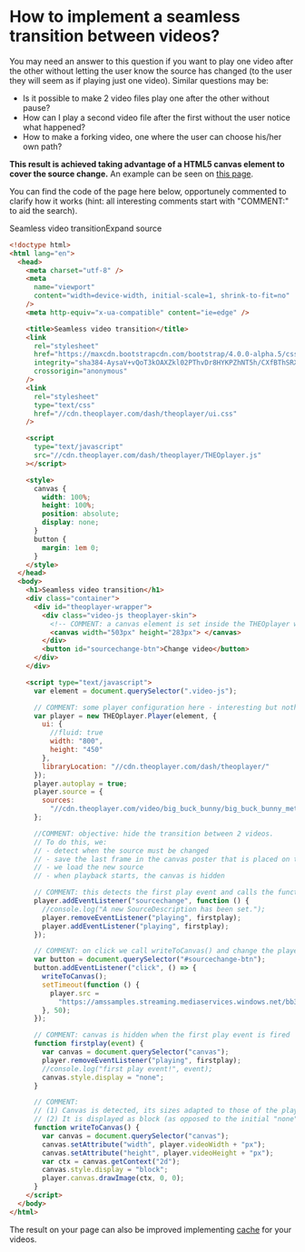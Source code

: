 # How to implement a seamless transition between videos?

You may need an answer to this question if you want to play one video after the other without letting the user know the source has changed (to the user they will seem as if playing just one video). Similar questions may be:

- Is it possible to make 2 video files play one after the other without pause?
- How can I play a second video file after the first without the user notice what happened?
- How to make a forking video, one where the user can choose his/her own path?

**This result is achieved taking advantage of a HTML5 canvas element to cover the source change.** An example can be seen on [this page](http://cdn.theoplayer.com/demos/confluence/seamless-video-transition.html).

You can find the code of the page here below, opportunely commented to clarify how it works (hint: all interesting comments start with "COMMENT:" to aid the search).

Seamless video transitionExpand source

```html
<!doctype html>
<html lang="en">
  <head>
    <meta charset="utf-8" />
    <meta
      name="viewport"
      content="width=device-width, initial-scale=1, shrink-to-fit=no"
    />
    <meta http-equiv="x-ua-compatible" content="ie=edge" />

    <title>Seamless video transition</title>
    <link
      rel="stylesheet"
      href="https://maxcdn.bootstrapcdn.com/bootstrap/4.0.0-alpha.5/css/bootstrap.min.css"
      integrity="sha384-AysaV+vQoT3kOAXZkl02PThvDr8HYKPZhNT5h/CXfBThSRXQ6jW5DO2ekP5ViFdi"
      crossorigin="anonymous"
    />
    <link
      rel="stylesheet"
      type="text/css"
      href="//cdn.theoplayer.com/dash/theoplayer/ui.css"
    />

    <script
      type="text/javascript"
      src="//cdn.theoplayer.com/dash/theoplayer/THEOplayer.js"
    ></script>

    <style>
      canvas {
        width: 100%;
        height: 100%;
        position: absolute;
        display: none;
      }
      button {
        margin: 1em 0;
      }
    </style>
  </head>
  <body>
    <h1>Seamless video transition</h1>
    <div class="container">
      <div id="theoplayer-wrapper">
        <div class="video-js theoplayer-skin">
          <!-- COMMENT: a canvas element is set inside the THEOplayer wrapper. Initial sizes are set but will be reset when the canvas is called -->
          <canvas width="503px" height="283px"> </canvas>
        </div>
        <button id="sourcechange-btn">Change video</button>
      </div>
    </div>

    <script type="text/javascript">
      var element = document.querySelector(".video-js");

      // COMMENT: some player configuration here - interesting but nothing related to this example
      var player = new THEOplayer.Player(element, {
        ui: {
          //fluid: true
          width: "800",
          height: "450"
        },
        libraryLocation: "//cdn.theoplayer.com/dash/theoplayer/"
      });
      player.autoplay = true;
      player.source = {
        sources:
          "//cdn.theoplayer.com/video/big_buck_bunny/big_buck_bunny_metadata.m3u8"
      };

      //COMMENT: objective: hide the transition between 2 videos.
      // To do this, we:
      // - detect when the source must be changed
      // - save the last frame in the canvas poster that is placed on top of the player
      // - we load the new source
      // - when playback starts, the canvas is hidden

      // COMMENT: this detects the first play event and calls the function firstplay()
      player.addEventListener("sourcechange", function () {
        //console.log("A new SourceDescription has been set.");
        player.removeEventListener("playing", firstplay);
        player.addEventListener("playing", firstplay);
      });

      // COMMENT: on click we call writeToCanvas() and change the player source after a small delay (time is needed for the canvas content to be loaded)
      var button = document.querySelector("#sourcechange-btn");
      button.addEventListener("click", () => {
        writeToCanvas();
        setTimeout(function () {
          player.src =
            "https://amssamples.streaming.mediaservices.windows.net/bb34a723-f69a-4231-afba-dc850f9e3da8/ChildOfThe90s.ism/manifest(format=m3u8-aapl)";
        }, 50);
      });

      // COMMENT: canvas is hidden when the first play event is fired
      function firstplay(event) {
        var canvas = document.querySelector("canvas");
        player.removeEventListener("playing", firstplay);
        //console.log("first play event!", event);
        canvas.style.display = "none";
      }

      // COMMENT:
      // (1) Canvas is detected, its sizes adapted to those of the player and it gets the last frame as content.
      // (2) It is displayed as block (as opposed to the initial "none")
      function writeToCanvas() {
        var canvas = document.querySelector("canvas");
        canvas.setAttribute("width", player.videoWidth + "px");
        canvas.setAttribute("height", player.videoHeight + "px");
        var ctx = canvas.getContext("2d");
        canvas.style.display = "block";
        player.canvas.drawImage(ctx, 0, 0);
      }
    </script>
  </body>
</html>
```

The result on your page can also be improved implementing [cache](pathname:///theoplayer/v8/api-reference/web/interfaces/Cache.html) for your videos.
